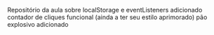 
Repositório da aula sobre localStorage e eventListeners
 adicionado contador de cliques funcional (ainda a ter seu estilo aprimorado)
 pão explosivo adicionado